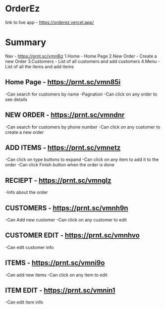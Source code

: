 # OrderEz
link to live app - https://orderez.vercel.app/

# Summary
Nav - https://prnt.sc/vmn8iz
1.Home - Home Page
2.New Order - Create a new Order
3.Customers - List of all customers and add customers
4.Menu - List of all the items and add items

## Home Page - https://prnt.sc/vmn85i
-Can search for customers by name
-Pagnation
-Can click on any order to see details

## NEW ORDER - https://prnt.sc/vmndnr
-Can search for customers by phone number
-Can click on any customer to create a new order

## ADD ITEMS - https://prnt.sc/vmnetz
-Can click on type buttons to expand
-Can click on any item to add it to the order
-Can click Finish button when the order is done

## RECIEPT - https://prnt.sc/vmnglz
-Info about the order

## CUSTOMERS - https://prnt.sc/vmnh9n
-Can Add new customer
-Can click on any customer to edit

## CUSTOMER EDIT - https://prnt.sc/vmnhvo
-Can edit customer info

## ITEMS - https://prnt.sc/vmni9o
-Can add new items
-Can click on any item to edit

## ITEM EDIT - https://prnt.sc/vmnin1
-Can edit item info